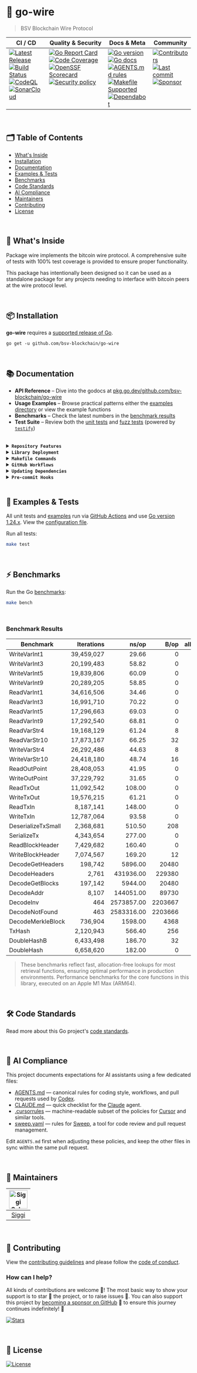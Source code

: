 # 🚀 go-wire
> BSV Blockchain Wire Protocol

<table>
  <thead>
    <tr>
      <th>CI&nbsp;/&nbsp;CD</th>
      <th>Quality&nbsp;&amp;&nbsp;Security</th>
      <th>Docs&nbsp;&amp;&nbsp;Meta</th>
      <th>Community</th>
    </tr>
  </thead>
  <tbody>
    <tr>
      <td valign="top" align="left">
        <a href="https://github.com/bsv-blockchain/go-wire/releases">
          <img src="https://img.shields.io/github/release-pre/bsv-blockchain/go-wire?logo=github&style=flat" alt="Latest Release">
        </a><br/>
        <a href="https://github.com/bsv-blockchain/go-wire/actions">
          <img src="https://img.shields.io/github/actions/workflow/status/bsv-blockchain/go-wire/run-tests.yml?branch=master&logo=github&style=flat" alt="Build Status">
        </a><br/>
		<a href="https://github.com/bsv-blockchain/go-wire/actions">
          <img src="https://github.com/bsv-blockchain/go-wire/actions/workflows/codeql-analysis.yml/badge.svg?style=flat" alt="CodeQL">
        </a><br/>
		<a href="https://sonarcloud.io/project/overview?id=bsv-blockchain_go-wire">
          <img src="https://sonarcloud.io/api/project_badges/measure?project=bsv-blockchain_go-wire&metric=alert_status&style-flat" alt="SonarCloud">
        </a>
      </td>
      <td valign="top" align="left">
        <a href="https://goreportcard.com/report/github.com/bsv-blockchain/go-wire">
          <img src="https://goreportcard.com/badge/github.com/bsv-blockchain/go-wire?style=flat" alt="Go Report Card">
        </a><br/>
		<a href="https://codecov.io/gh/bsv-blockchain/go-wire">
          <img src="https://codecov.io/gh/bsv-blockchain/go-wire/branch/master/graph/badge.svg?style=flat" alt="Code Coverage">
        </a><br/>
		<a href="https://scorecard.dev/viewer/?uri=github.com/bsv-blockchain/go-wire">
          <img src="https://api.scorecard.dev/projects/github.com/bsv-blockchain/go-wire/badge?logo=springsecurity&logoColor=white" alt="OpenSSF Scorecard">
        </a><br/>
		<a href=".github/SECURITY.md">
          <img src="https://img.shields.io/badge/security-policy-blue?style=flat&logo=springsecurity&logoColor=white" alt="Security policy">
        </a>
      </td>
      <td valign="top" align="left">
        <a href="https://golang.org/">
          <img src="https://img.shields.io/github/go-mod/go-version/bsv-blockchain/go-wire?style=flat" alt="Go version">
        </a><br/>
        <a href="https://pkg.go.dev/github.com/bsv-blockchain/go-wire?tab=doc">
          <img src="https://pkg.go.dev/badge/github.com/bsv-blockchain/go-wire.svg?style=flat" alt="Go docs">
        </a><br/>
        <a href=".github/AGENTS.md">
          <img src="https://img.shields.io/badge/AGENTS.md-found-40b814?style=flat&logo=openai" alt="AGENTS.md rules">
        </a><br/>
        <a href="Makefile">
          <img src="https://img.shields.io/badge/Makefile-supported-brightgreen?style=flat&logo=probot&logoColor=white" alt="Makefile Supported">
        </a><br/>
		<a href=".github/dependabot.yml">
          <img src="https://img.shields.io/badge/dependencies-automatic-blue?logo=dependabot&style=flat" alt="Dependabot">
        </a>
      </td>
      <td valign="top" align="left">
        <a href="https://github.com/bsv-blockchain/go-wire/graphs/contributors">
          <img src="https://img.shields.io/github/contributors/bsv-blockchain/go-wire?style=flat&logo=contentful&logoColor=white" alt="Contributors">
        </a><br/>
		<a href="https://github.com/bsv-blockchain/go-wire/commits/master">
		  <img src="https://img.shields.io/github/last-commit/bsv-blockchain/go-wire?style=flat&logo=clockify&logoColor=white" alt="Last commit">
		</a><br/>
        <a href="https://github.com/sponsors/bsv-blockchain">
          <img src="https://img.shields.io/badge/sponsor-BSV-181717.svg?logo=github&style=flat" alt="Sponsor">
        </a>
      </td>
    </tr>
  </tbody>
</table>

<br/>

## 🗂️ Table of Contents
* [What's Inside](#-whats-inside)
* [Installation](#-installation)
* [Documentation](#-documentation)
* [Examples & Tests](#-examples--tests)
* [Benchmarks](#-benchmarks)
* [Code Standards](#-code-standards)
* [AI Compliance](#-ai-compliance)
* [Maintainers](#-maintainers)
* [Contributing](#-contributing)
* [License](#-license)

<br/>

## 🧩 What's Inside
Package wire implements the bitcoin wire protocol.  A comprehensive suite of
tests with 100% test coverage is provided to ensure proper functionality.

This package has intentionally been designed so it can be used as a standalone
package for any projects needing to interface with bitcoin peers at the wire
protocol level.

<br/>

## 📦 Installation

**go-wire** requires a [supported release of Go](https://golang.org/doc/devel/release.html#policy).
```shell script
go get -u github.com/bsv-blockchain/go-wire
```

<br/>

## 📚 Documentation

- **API Reference** – Dive into the godocs at [pkg.go.dev/github.com/bsv-blockchain/go-wire](https://pkg.go.dev/github.com/bsv-blockchain/go-wire)
- **Usage Examples** – Browse practical patterns either the [examples directory](examples) or view the example functions
- **Benchmarks** – Check the latest numbers in the [benchmark results](#benchmark-results)
- **Test Suite** – Review both the [unit tests](common_test.go) and [fuzz tests](wire_fuzz_test.go) (powered by [`testify`](https://github.com/stretchr/testify))

<br/>

<details>
<summary><strong><code>Repository Features</code></strong></summary>
<br/>

* **Continuous Integration on Autopilot** with [GitHub Actions](https://github.com/features/actions) – every push is built, tested, and reported in minutes.
* **Pull‑Request Flow That Merges Itself** thanks to [auto‑merge](.github/workflows/auto-merge-on-approval.yml) and hands‑free [Dependabot auto‑merge](.github/workflows/dependabot-auto-merge.yml).
* **One‑Command Builds** powered by battle‑tested [Make](https://www.gnu.org/software/make) targets for linting, testing, releases, and more.
* **First‑Class Dependency Management** using native [Go Modules](https://github.com/golang/go/wiki/Modules).
* **Uniform Code Style** via [gofumpt](https://github.com/mvdan/gofumpt) plus zero‑noise linting with [golangci‑lint](https://github.com/golangci/golangci-lint).
* **Confidence‑Boosting Tests** with [testify](https://github.com/stretchr/testify), the Go [race detector](https://blog.golang.org/race-detector), crystal‑clear [HTML coverage](https://blog.golang.org/cover) snapshots, and automatic uploads to [Codecov](https://codecov.io/).
* **Hands‑Free Releases** delivered by [GoReleaser](https://github.com/goreleaser/goreleaser) whenever you create a [new Tag](https://git-scm.com/book/en/v2/Git-Basics-Tagging).
* **Relentless Dependency & Vulnerability Scans** via [Dependabot](https://dependabot.com), [Nancy](https://github.com/sonatype-nexus-community/nancy), and [govulncheck](https://pkg.go.dev/golang.org/x/vuln/cmd/govulncheck).
* **Security Posture by Default** with [CodeQL](https://docs.github.com/en/github/finding-security-vulnerabilities-and-errors-in-your-code/about-code-scanning), [OpenSSF Scorecard](https://openssf.org), and secret‑leak detection via [gitleaks](https://github.com/gitleaks/gitleaks).
* **Automatic Syndication** to [pkg.go.dev](https://pkg.go.dev/) on every release for instant godoc visibility.
* **Polished Community Experience** using rich templates for [Issues & PRs](https://docs.github.com/en/communities/using-templates-to-encourage-useful-issues-and-pull-requests/configuring-issue-templates-for-your-repository).
* **All the Right Meta Files** (`LICENSE`, `CONTRIBUTING.md`, `CODE_OF_CONDUCT.md`, `SUPPORT.md`, `SECURITY.md`) pre‑filled and ready.
* **Code Ownership** clarified through a [CODEOWNERS](.github/CODEOWNERS) file, keeping reviews fast and focused.
* **Zero‑Noise Dev Environments** with tuned editor settings (`.editorconfig`) plus curated *ignore* files for [VS Code](.editorconfig), [Docker](.dockerignore), and [Git](.gitignore).
* **Label Sync Magic**: your repo labels stay in lock‑step with [.github/labels.yml](.github/labels.yml).
* **Friendly First PR Workflow** – newcomers get a warm welcome thanks to a dedicated [workflow](.github/workflows/pull-request-management.yml).
* **Standards‑Compliant Docs** adhering to the [standard‑readme](https://github.com/RichardLitt/standard-readme/blob/master/spec.md) spec.
* **Instant Cloud Workspaces** via [Gitpod](https://gitpod.io/) – spin up a fully configured dev environment with automatic linting and tests.
* **Out‑of‑the‑Box VS Code Happiness** with a preconfigured [Go](https://code.visualstudio.com/docs/languages/go) workspace and [`.vscode`](.vscode) folder with all the right settings.
* **Optional Release Broadcasts** to your community via [Slack](https://slack.com), [Discord](https://discord.com), or [Twitter](https://twitter.com) – plug in your webhook.
* **AI Compliance Playbook** – machine‑readable guidelines ([AGENTS.md](.github/AGENTS.md), [CLAUDE.md](.github/CLAUDE.md), [.cursorrules](.cursorrules), [sweep.yaml](.github/sweep.yaml)) keep ChatGPT, Claude, Cursor & Sweep aligned with your repo’s rules.
* **Pre-commit Hooks for Consistency** powered by [pre-commit](https://pre-commit.com) and the [.pre-commit-config.yaml](.pre-commit-config.yaml) file—run the same formatting, linting, and tests before every commit, just like CI.
* **Automated Hook Updates** keep the [.pre-commit-config.yaml](.pre-commit-config.yaml) current via a weekly [workflow](.github/workflows/update-pre-commit-hooks.yml).
* **DevContainers for Instant Onboarding** – Launch a ready-to-code environment in seconds with [VS Code DevContainers](https://containers.dev/) and the included [.devcontainer.json](.devcontainer.json) config.
</details>

<details>
<summary><strong><code>Library Deployment</code></strong></summary>
<br/>

This project uses [goreleaser](https://github.com/goreleaser/goreleaser) for streamlined binary and library deployment to GitHub. To get started, install it via:

```bash
brew install goreleaser
```

The release process is defined in the [.goreleaser.yml](.goreleaser.yml) configuration file.

To generate a snapshot (non-versioned) release for testing purposes, run:

```bash
make release-snap
```

Then create and push a new Git tag using:

```bash
make tag version=x.y.z
```

This process ensures consistent, repeatable releases with properly versioned artifacts and citation metadata.

</details>

<details>
<summary><strong><code>Makefile Commands</code></strong></summary>
<br/>

View all `makefile` commands

```bash script
make help
```

List of all current commands:

<!-- make-help-start -->
```text
bench                 ## Run all benchmarks in the Go application
build-go              ## Build the Go application (locally)
citation              ## Update version in CITATION.cff (use version=X.Y.Z)
clean-mods            ## Remove all the Go mod cache
coverage              ## Show test coverage
diff                  ## Show git diff and fail if uncommitted changes exist
generate              ## Run go generate in the base of the repo
godocs                ## Trigger GoDocs tag sync
govulncheck-install   ## Install govulncheck
help                  ## Display this help message
install-go            ## Install using go install with specific version
install-releaser      ## Install GoReleaser
install               ## Install the application binary
lint                  ## Run the golangci-lint application (install if not found)
release-snap          ## Build snapshot binaries
release-test          ## Run release dry-run (no publish)
release               ## Run production release (requires github_token)
run-fuzz-tests        ## Run fuzz tests for all packages
tag-remove            ## Remove local and remote tag (use version=X.Y.Z)
tag-update            ## Force-update tag to current commit (use version=X.Y.Z)
tag                   ## Create and push a new tag (use version=X.Y.Z)
test-ci-no-race       ## CI test suite without race detector
test-ci-short         ## CI unit-only short tests
test-ci               ## CI full test suite with coverage
test-no-lint          ## Run only tests (no lint)
test-short            ## Run tests excluding integration
test-unit             ## Runs tests and outputs coverage
test                  ## Run lint and all tests
uninstall             ## Uninstall the Go binary
update-linter         ## Upgrade golangci-lint (macOS only)
update-releaser       ## Reinstall GoReleaser
update                ## Update dependencies
vet                   ## Run go vet
```
<!-- make-help-end -->

</details>

<details>
<summary><strong><code>GitHub Workflows</code></strong></summary>
<br/>

| Workflow Name                                                                | Description                                                                                                                 |
|------------------------------------------------------------------------------|-----------------------------------------------------------------------------------------------------------------------------|
| [auto-merge-on-approval.yml](.github/workflows/auto-merge-on-approval.yml)   | Automatically merges PRs after approval and all required checks, following strict rules.                                    |
| [check-for-leaks.yml](.github/workflows/check-for-leaks.yml)                 | Runs [gitleaks](https://github.com/gitleaks/gitleaks) to detect secrets on a daily schedule.                                |
| [clean-runner-cache.yml](.github/workflows/clean-runner-cache.yml)           | Removes GitHub Actions caches tied to closed pull requests.                                                                 |
| [codeql-analysis.yml](.github/workflows/codeql-analysis.yml)                 | Analyzes code for security vulnerabilities using [GitHub CodeQL](https://codeql.github.com/).                               |
| [delete-merged-branches.yml](.github/workflows/delete-merged-branches.yml)   | Deletes feature branches after their pull requests are merged.                                                              |
| [dependabot-auto-merge.yml](.github/workflows/dependabot-auto-merge.yml)     | Automatically merges [Dependabot](https://github.com/dependabot) PRs that meet all requirements.                            |
| [pull-request-management.yml](.github/workflows/pull-request-management.yml) | Labels PRs by branch prefix, assigns a default user if none is assigned, and welcomes new contributors with a comment.      |
| [release.yml](.github/workflows/release.yml)                                 | Builds and publishes releases via [GoReleaser](https://goreleaser.com/intro/) when a semver tag is pushed.                  |
| [run-tests.yml](.github/workflows/run-tests.yml)                             | Runs linter, Go tests and dependency checks on every push and pull request.                                                 |
| [scorecard.yml](.github/workflows/scorecard.yml)                             | Runs [OpenSSF](https://openssf.org/) Scorecard to assess supply chain security.                                             |
| [stale.yml](.github/workflows/stale.yml)                                     | Warns about (and optionally closes) inactive issues and PRs on a schedule or manual trigger.                                |
| [sync-labels.yml](.github/workflows/sync-labels.yml)                         | Keeps GitHub labels in sync with the declarative manifest at [`.github/labels.yml`](./.github/labels.yml).                  |
| [update-pre-commit-hooks.yml](.github/workflows/update-pre-commit-hooks.yml) | Automatically update versions for [pre-commit](https://pre-commit.com/) hooks                                               |
| [update-pip-requirements.yml](.github/workflows/update-pip-requirements.yml) | Updates Python [requirements](./.github/workflows/update-pip-requirements.yml) for pre-commit hooks to the latest versions. |

</details>

<details>
<summary><strong><code>Updating Dependencies</code></strong></summary>
<br/>

To update all dependencies (Go modules, linters, and related tools), run:

```bash
make update
```

This command ensures all dependencies are brought up to date in a single step, including Go modules and any tools managed by the Makefile. It is the recommended way to keep your development environment and CI in sync with the latest versions.

</details>

<details>
<summary><strong><code>Pre-commit Hooks</code></strong></summary>
<br/>

Set up the optional [pre-commit](https://pre-commit.com) hooks to run the same formatting, linting, and tests defined in [AGENTS.md](.github/AGENTS.md) before every commit:

```bash
pip install pre-commit
pre-commit install
```

The hooks are configured in [.pre-commit-config.yaml](.pre-commit-config.yaml) and mirror the CI pipeline.

</details>

<br/>

## 🧪 Examples & Tests

All unit tests and [examples](examples) run via [GitHub Actions](https://github.com/bsv-blockchain/go-wire/actions) and use [Go version 1.24.x](https://go.dev/doc/go1.24). View the [configuration file](.github/workflows/run-tests.yml).

Run all tests:

```bash script
make test
```

<br/>

## ⚡ Benchmarks

Run the Go [benchmarks](wire_benchmark_test.go):

```bash script
make bench
```

<br/>

### Benchmark Results

| Benchmark          | Iterations |      ns/op |    B/op | allocs/op |
|--------------------|-----------:|-----------:|--------:|----------:|
| WriteVarInt1       | 39,459,027 |      29.66 |       0 |         0 |
| WriteVarInt3       | 20,199,483 |      58.82 |       0 |         0 |
| WriteVarInt5       | 19,839,806 |      60.09 |       0 |         0 |
| WriteVarInt9       | 20,289,205 |      58.85 |       0 |         0 |
| ReadVarInt1        | 34,616,506 |      34.46 |       0 |         0 |
| ReadVarInt3        | 16,991,710 |      70.22 |       0 |         0 |
| ReadVarInt5        | 17,296,663 |      69.03 |       0 |         0 |
| ReadVarInt9        | 17,292,540 |      68.81 |       0 |         0 |
| ReadVarStr4        | 19,168,129 |      61.24 |       8 |         2 |
| ReadVarStr10       | 17,873,167 |      66.25 |      32 |         2 |
| WriteVarStr4       | 26,292,486 |      44.63 |       8 |         1 |
| WriteVarStr10      | 24,418,180 |      48.74 |      16 |         1 |
| ReadOutPoint       | 28,408,053 |      41.95 |       0 |         0 |
| WriteOutPoint      | 37,229,792 |      31.65 |       0 |         0 |
| ReadTxOut          | 11,092,542 |     108.00 |       0 |         0 |
| WriteTxOut         | 19,576,215 |      61.21 |       0 |         0 |
| ReadTxIn           |  8,187,141 |     148.00 |       0 |         0 |
| WriteTxIn          | 12,787,064 |      93.58 |       0 |         0 |
| DeserializeTxSmall |  2,368,681 |     510.50 |     208 |         5 |
| SerializeTx        |  4,343,654 |     277.00 |       0 |         0 |
| ReadBlockHeader    |  7,429,682 |     160.40 |       0 |         0 |
| WriteBlockHeader   |  7,074,567 |     169.20 |      12 |         3 |
| DecodeGetHeaders   |    198,742 |    5896.00 |   20480 |         2 |
| DecodeHeaders      |      2,761 |  431936.00 |  229380 |         2 |
| DecodeGetBlocks    |    197,142 |    5944.00 |   20480 |         2 |
| DecodeAddr         |      8,107 |  144051.00 |   89730 |      1002 |
| DecodeInv          |        464 | 2573857.00 | 2203667 |         2 |
| DecodeNotFound     |        463 | 2583316.00 | 2203666 |         2 |
| DecodeMerkleBlock  |    736,904 |    1598.00 |    4368 |         3 |
| TxHash             |  2,120,943 |     566.40 |     256 |         2 |
| DoubleHashB        |  6,433,498 |     186.70 |      32 |         1 |
| DoubleHash         |  6,658,620 |     182.00 |       0 |         0 |

> These benchmarks reflect fast, allocation-free lookups for most retrieval functions, ensuring optimal performance in production environments.
> Performance benchmarks for the core functions in this library, executed on an Apple M1 Max (ARM64).

<br/>

## 🛠️ Code Standards
Read more about this Go project's [code standards](.github/CODE_STANDARDS.md).

<br/>

## 🤖 AI Compliance
This project documents expectations for AI assistants using a few dedicated files:

- [AGENTS.md](.github/AGENTS.md) — canonical rules for coding style, workflows, and pull requests used by [Codex](https://chatgpt.com/codex).
- [CLAUDE.md](.github/CLAUDE.md) — quick checklist for the [Claude](https://www.anthropic.com/product) agent.
- [.cursorrules](.cursorrules) — machine-readable subset of the policies for [Cursor](https://www.cursor.so/) and similar tools.
- [sweep.yaml](.github/sweep.yaml) — rules for [Sweep](https://github.com/sweepai/sweep), a tool for code review and pull request management.

Edit `AGENTS.md` first when adjusting these policies, and keep the other files in sync within the same pull request.

<br/>

## 👥 Maintainers
| [<img src="https://github.com/icellan.png" height="50" alt="Siggi Oskarsson" />](https://github.com/icellan) |
|:------------------------------------------------------------------------------------------------------------:|
|                                     [Siggi](https://github.com/icellan)                                      |

<br/>

## 🤝 Contributing
View the [contributing guidelines](.github/CONTRIBUTING.md) and please follow the [code of conduct](.github/CODE_OF_CONDUCT.md).

### How can I help?
All kinds of contributions are welcome :raised_hands:!
The most basic way to show your support is to star :star2: the project, or to raise issues :speech_balloon:.
You can also support this project by [becoming a sponsor on GitHub](https://github.com/sponsors/bsv-blockchain) :clap: to ensure this journey continues indefinitely! :rocket:

[![Stars](https://img.shields.io/github/stars/bsv-blockchain/go-wire?label=Please%20like%20us&style=social&v=1)](https://github.com/bsv-blockchain/go-wire/stargazers)

<br/>

## 📝 License

[![License](https://img.shields.io/github/license/bsv-blockchain/go-wire.svg?style=flat&v=1)](LICENSE)
